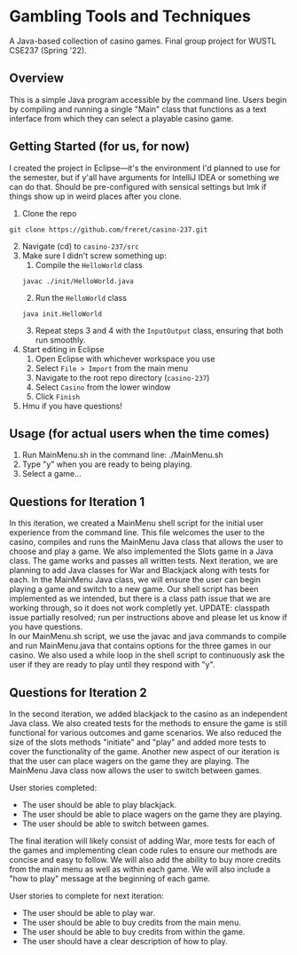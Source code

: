 # Gambling Tools and Techniques
A Java-based collection of casino games. Final group project for WUSTL CSE237 (Spring '22). 

## Overview
This is a simple Java program accessible by the command line. Users begin by compiling and running a single "Main" class that functions as a text interface from which they can select a playable casino game. 

## Getting Started (for us, for now)
I created the project in Eclipse—it's the environment I'd planned to use for the semester, but if y'all have arguments for IntelliJ IDEA or something we can do that. Should be pre-configured with sensical settings but lmk if things show up in weird places after you clone. 

1. Clone the repo
```
git clone https://github.com/freret/casino-237.git
```
2. Navigate (cd) to `casino-237/src`
3. Make sure I didn't screw something up:
    1. Compile the `HelloWorld` class
    ```
    javac ./init/HelloWorld.java
    ```
    2. Run the `HelloWorld` class
    ```
    java init.HelloWorld
    ```
    3. Repeat steps 3 and 4 with the `InputOutput` class, ensuring that both run smoothly. 
4. Start editing in Eclipse
    1. Open Eclipse with whichever workspace you use
    2. Select `File > Import` from the main menu
    3. Navigate to the root repo directory (`casino-237`)
    4. Select `Casino` from the lower window
    5. Click `Finish`
5. Hmu if you have questions!


## Usage (for actual users when the time comes)
1. Run MainMenu.sh in the command line: ./MainMenu.sh
2. Type "y" when you are ready to being playing.
3. Select a game...

## Questions for Iteration 1

In this iteration, we created a MainMenu shell script for the initial user experience from the command line. This file welcomes the user to the casino, compiles and runs the MainMenu Java class that allows the user to choose and play a game. 
We also implemented the Slots game in a Java class. The game works and passes all written tests. 
Next iteration, we are planning to add Java classes for War and Blackjack along with tests for each. In the MainMenu Java class, we will ensure the user can begin playing a game and switch to a new game. 
Our shell script has been implemented as we intended, but there is a class path issue that we are working through, so it does not work completly yet. UPDATE: classpath issue partially resolved; run per instructions above and please let us know if you have questions.  
In our MainMenu.sh script, we use the javac and java commands to compile and run MainMenu.java that contains options for the three games in our casino. We also used a while loop in the shell script to continuously ask the user if they are ready to play until they respond with "y". 

## Questions for Iteration 2

In the second iteration, we added blackjack to the casino as an independent Java class. We also created tests for the methods to ensure the game is still functional for various outcomes and game scenarios.
We also reduced the size of the slots methods "initiate" and "play" and added more tests to cover the functionality of the game.
Another new aspect of our iteration is that the user can place wagers on the game they are playing. 
The MainMenu Java class now allows the user to switch between games.

User stories completed:
- The user should be able to play blackjack.
- The user should be able to place wagers on the game they are playing.
- The user should be able to switch between games.

The final iteration will likely consist of adding War, more tests for each of the games and implementing clean code rules to ensure our methods are concise and easy to follow. We will also add the ability to buy more credits from the main menu as well as within each game. We will also include a "how to play" message at the beginning of each game.

User stories to complete for next iteration:
- The user should be able to play war.
- The user should be able to buy credits from the main menu.
- The user should be able to buy credits from within the game.
- The user should have a clear description of how to play.

